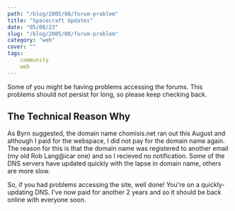 ```yaml
---
path: "/blog/2005/08/forum-problem"
title: "Spacecraft Updates"
date: "05/08/23"
slug: "/blog/2005/08/forum-problem"
category: "web"
cover: ""
tags:
    community
    web
---
```

Some of you might be having problems accessing the forums. This problems should not persist for long, so please keep checking back.

## The Technical Reason Why
As Byrn suggested, the domain name chomisis.net ran out this August and although I paid for the webspace, I did not pay for the domain name again. The reason for this is that the domain name was registered to another email (my old Rob Lang@icar one) and so I recieved no notification. Some of the DNS servers have updated quickly with the lapse in domain name, others are more slow. 

So, if you had problems accessing the site, well done! You're on a quickly-updating DNS. I've now paid for another 2 years and so it should be back online with everyone soon.